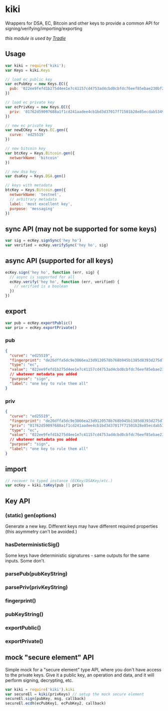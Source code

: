 # kiki

Wrappers for DSA, EC, Bitcoin and other keys to provide a common API for signing/verifying/importing/exporting

_this module is used by [Tradle](https://github.com/tradle/about/wiki)_

## Usage

```js
var kiki = require('kiki');
var Keys = kiki.Keys

// load ec public key
var ecPubKey = new Keys.EC({
  pub: '022ee9fefd1b275d4ee1e7c41157cd4753ad4cbd0cbfdc76eef85ebae230bf27ee'
})

// load ec private key
var ecPrivKey = new Keys.EC({
  priv: '01762d59097688a1f1cd241aadee4cb1bd3d37017f71501b28e85ecdab5349c2'
})

// new ec private key
var newECKey = Keys.EC.gen({
  curve: 'ed25519'
})

// new bitcoin key
var btcKey = Keys.Bitcoin.gen({
  networkName: 'bitcoin'
})

// new dsa key
var dsaKey = Keys.DSA.gen()

// keys with metadata
btcKey = Keys.Bitcoin.gen({
  networkName: 'testnet',
  // arbitrary metadata
  label: 'most excellent key',
  purpose: 'messaging'
})

```

## sync API (may not be supported for some keys)

```js
var sig = ecKey.signSync('hey ho') 
var verified = ecKey.verifySync('hey ho', sig)
```

## async API (supported for all keys)

```js
ecKey.sign('hey ho', function (err, sig) {
  // async is supported for all
  ecKey.verify('hey ho', function (err, verified) {
    // verified is a boolean
  })
})
```

## export

```js
var pub = ecKey.exportPublic()
var priv = ecKey.exportPrivate()
```

### pub

```json
{
  "curve": "ed25519",
  "fingerprint": "de26dffa5dc9e3866ea23d9120578b768b945b1385d8393d275d715470dd6056",
  "type": "ec",
  "value": "022ee9fefd1b275d4ee1e7c41157cd4753ad4cbd0cbfdc76eef85ebae230bf27ee",
  // whatever metadata you added
  "purpose": "sign",
  "label": "one key to rule them all"
}
```

### priv

```json
{
  "curve": "ed25519",
  "fingerprint": "de26dffa5dc9e3866ea23d9120578b768b945b1385d8393d275d715470dd6056",
  "priv": "01762d59097688a1f1cd241aadee4cb1bd3d37017f71501b28e85ecdab5349c2",
  "type": "ec",
  "value": "022ee9fefd1b275d4ee1e7c41157cd4753ad4cbd0cbfdc76eef85ebae230bf27ee",
  // whatever metadata you added
  "purpose": "sign",
  "label": "one key to rule them all"
}
```

## import

```js
// recover to typed instance (ECKey/DSAKey/etc.)
var ecKey = kiki.toKey(pub || priv) 
```

## Key API

### (static) gen(options)

Generate a new key. Different keys may have different required properties (this asymmetry can't be avoided.)

### hasDeterministicSig()

Some keys have deterministic signatures - same outputs for the same inputs. Some don't.

### parsePub(pubKeyString)

### parsePriv(privKeyString)

### fingerprint()

### pubKeyString()

### exportPublic()

### exportPrivate()

## mock "secure element" API

Simple mock for a "secure element" type API, where you don't have access to the private keys. Give it a public key, an operation and data, and it will perform signing, decrypting, etc.

```js
var kiki = require('kiki').kiki
var secureEl = kiki(privKeys) // setup the mock secure element
secureEl.sign(pubKey, msg, callback)
secureEl.ecdh(ecPubKey1, ecPubKey2, callback)
```
